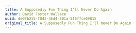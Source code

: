 ```yaml
---
title: A Supposedly Fun Thing I'll Never Do Again
author: David Foster Wallace
uuid: de0fb255-f042-46d4-801a-5f6ffce09815
original_title: A Supposedly Fun Thing I'll Never Do Again
---
```



